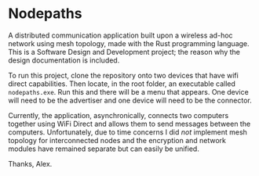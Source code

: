 # Nodepaths
A distributed communication application built upon a wireless ad-hoc network using mesh topology, made with the Rust programming language. This is a Software Design and Development project; the reason why the design documentation is included.

To run this project, clone the repository onto two devices that have wifi direct capabilities. Then locate, in the root folder, an executable called `nodepaths.exe`. Run this and there will be a menu that appears. One device will need to be the advertiser and one device will need to be the connector.

Currently, the application, asynchronically, connects two computers together using WiFi Direct and allows them to send messages between the computers. Unfortunately, due to time concerns I did *not* implement mesh topology for interconnected nodes and the encryption and network modules have remained separate but can easily be unified. 

Thanks,
Alex.
